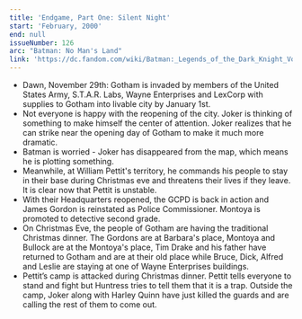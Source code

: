 ```yaml
---
title: 'Endgame, Part One: Silent Night'
start: 'February, 2000'
end: null
issueNumber: 126
arc: "Batman: No Man's Land"
link: 'https://dc.fandom.com/wiki/Batman:_Legends_of_the_Dark_Knight_Vol_1_126'
---
```


- Dawn, November 29th: Gotham is invaded by members of the United States Army, S.T.A.R. Labs, Wayne Enterprises and LexCorp with supplies to Gotham into livable city by January 1st.
- Not everyone is happy with the reopening of the city. Joker is thinking of something to make himself the center of attention. Joker realizes that he can strike near the opening day of Gotham to make it much more dramatic.
- Batman is worried - Joker has disappeared from the map, which means he is plotting something.
- Meanwhile, at William Pettit's territory, he commands his people to stay in their base during Christmas eve and threatens their lives if they leave. It is clear now that Pettit is unstable.
- With their Headquarters reopened, the GCPD is back in action and James Gordon is reinstated as Police Commissioner. Montoya is promoted to detective second grade.
- On Christmas Eve, the people of Gotham are having the traditional Christmas dinner. The Gordons are at Barbara's place, Montoya and Bullock are at the Montoya's place, Tim Drake and his father have returned to Gotham and are at their old place while Bruce, Dick, Alfred and Leslie are staying at one of Wayne Enterprises buildings.
- Pettit’s camp is attacked during Christmas dinner. Pettit tells everyone to stand and fight but Huntress tries to tell them that it is a trap. Outside the camp, Joker along with Harley Quinn have just killed the guards and are calling the rest of them to come out.
